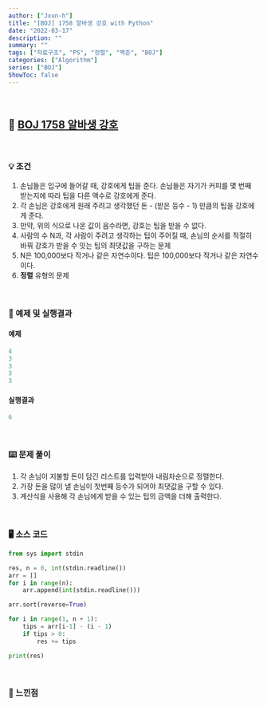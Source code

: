 ```yaml
---
author: ["Jxun-h"]
title: "[BOJ] 1758 알바생 강호 with Python"
date: "2022-03-17"
description: ""
summary: ""
tags: ["자료구조", "PS", "정렬", "백준", "BOJ"]
categories: ["Algorithm"]
series: ["BOJ"]
ShowToc: false
---
```


<br>

## 📌 <a href="https://www.acmicpc.net/problem/1758" target="_blank">BOJ 1758 알바생 강호</a>

<br>

### 💡 조건

1.  손님들은 입구에 들어갈 때, 강호에게 팁을 준다. 손님들은 자기가 커피를 몇 번째 받는지에 따라 팁을 다른 액수로 강호에게 준다.
2.  각 손님은 강호에게 원래 주려고 생각했던 돈 - (받은 등수 - 1) 만큼의 팁을 강호에게 준다.
3.  만약, 위의 식으로 나온 값이 음수라면, 강호는 팁을 받을 수 없다.
4.  사람의 수 N과, 각 사람이 주려고 생각하는 팁이 주어질 때, 손님의 순서를 적절히 바꿔 강호가 받을 수 잇는 팁의 최댓값을 구하는 문제
5.  N은 100,000보다 작거나 같은 자연수이다. 팁은 100,000보다 작거나 같은 자연수이다.
6.  **정렬** 유형의 문제

<br>

### 🔖 예제 및 실행결과

#### 예제

```py
4
3
3
3
3
```

#### 실행결과

```py
6
```

<br>

### ⌨️ 문제 풀이

1.  각 손님이 지불할 돈이 담긴 리스트를 입력받아 내림차순으로 정렬한다.
2.  가장 돈을 많이 낼 손님이 첫번째 등수가 되어야 최댓값을 구할 수 있다.
3.  계산식을 사용해 각 손님에게 받을 수 있는 팁의 금액을 더해 출력한다.

<br>

### 🖥 소스 코드

```py
from sys import stdin

res, n = 0, int(stdin.readline())
arr = []
for i in range(n):
    arr.append(int(stdin.readline()))

arr.sort(reverse=True)

for i in range(1, n + 1):
    tips = arr[i-1] - (i - 1)
    if tips > 0:
        res += tips

print(res)
```

<br>

### 💾 느낀점